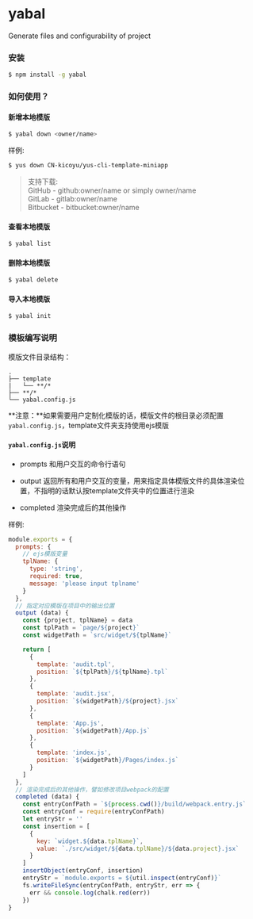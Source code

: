 # yabal

Generate files and configurability of project

### 安装

``` bash
$ npm install -g yabal
```

### 如何使用？

#### 新增本地模版

``` bash
$ yabal down <owner/name>
```

样例:

``` bash
$ yus down CN-kicoyu/yus-cli-template-miniapp
```

> 支持下载:<br/>
> GitHub - github:owner/name or simply owner/name<br/>
> GitLab - gitlab:owner/name<br/>
> Bitbucket - bitbucket:owner/name

#### 查看本地模版

``` bash
$ yabal list
```

#### 删除本地模版

``` bash
$ yabal delete
```

#### 导入本地模版

``` bash
$ yabal init
```


### 模板编写说明

模版文件目录结构：

```
.
├── template
|   └── **/*
├── **/*
└── yabal.config.js
```

**注意：**如果需要用户定制化模版的话，模版文件的根目录必须配置`yabal.config.js`，template文件夹支持使用ejs模版

#### `yabal.config.js`说明

- prompts  和用户交互的命令行语句

- output   返回所有和用户交互的变量，用来指定具体模版文件的具体渲染位置，不指明的话默认按template文件夹中的位置进行渲染

- completed 渲染完成后的其他操作

样例:

```js
module.exports = {
  prompts: {
    // ejs模版变量
    tplName: {
      type: 'string',
      required: true,
      message: 'please input tplname'
    }
  },
  // 指定对应模版在项目中的输出位置
  output (data) {
    const {project, tplName} = data
    const tplPath = `page/${project}`
    const widgetPath = `src/widget/${tplName}`

    return [
      {
        template: 'audit.tpl',
        position: `${tplPath}/${tplName}.tpl`
      },
      {
        template: 'audit.jsx',
        position: `${widgetPath}/${project}.jsx`
      },
      {
        template: 'App.js',
        position: `${widgetPath}/App.js`
      },
      {
        template: 'index.js',
        position: `${widgetPath}/Pages/index.js`
      }
    ]
  },
  // 渲染完成后的其他操作，譬如修改项目webpack的配置
  completed (data) {
    const entryConfPath = `${process.cwd()}/build/webpack.entry.js`
    const entryConf = require(entryConfPath)
    let entryStr = ''
    const insertion = [
      {
        key: `widget.${data.tplName}`,
        value: `./src/widget/${data.tplName}/${data.project}.jsx`
      }
    ]
    insertObject(entryConf, insertion)
    entryStr = `module.exports = ${util.inspect(entryConf)}`
    fs.writeFileSync(entryConfPath, entryStr, err => {
      err && console.log(chalk.red(err))
    })
}
```


